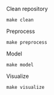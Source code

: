Clean repository
```
make clean
```
Preprocess
```
make preprocess
```

Model
```
make model
```

Visualize 
```
make visualize
```